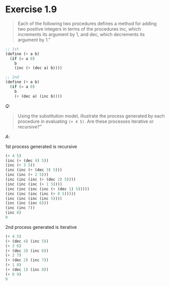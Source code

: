 # Exercise 1.9 

> Each of the following two procedures defines a method for adding two 
positive integers in terms of the procedures inc, which increments its 
argument by 1, and dec, which decrements its argument by 1.”

```scheme
;; 1st 
(define (+ a b)
  (if (= a 0)
    b
    (inc (+ (dec a) b))))

;; 2nd
(define (+ a b)
  (if (= a 0)
    b
    (+ (dec a) (inc b))))
```

*Q:* 
> Using the substitution model, illustrate the process generated 
by each procedure in evaluating ```(+ 4 5)```. Are these processes iterative 
or recursive?”

*A*:

1st process generated is recursive
```scheme
(+ 4 5)
(inc (+ (dec 4) 5))
(inc (+ 3 5))
(inc (inc (+ (dec 3) 5)))
(inc (inc (+ 2 5)))
(inc (inc (inc (+ (dec 2) 5))))
(inc (inc (inc (+ 1 5))))
(inc (inc (inc (inc (+ (dec 1) 5)))))
(inc (inc (inc (inc (+ 0 5)))))
(inc (inc (inc (inc 5))))
(inc (inc (inc 6)))
(inc (inc 7))
(inc 8)
9
```

2nd process generated is iterative
```scheme
(+ 4 5)
(+ (dec 4) (inc 5))
(+ 3 6)
(+ (dec 3) (inc 6))
(+ 2 7)
(+ (dec 2) (inc 7))
(+ 1 8)
(+ (dec 1) (inc 8))
(+ 0 9)
9
```
